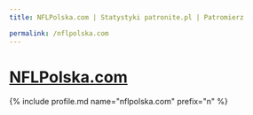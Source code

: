 ```yaml
---
title: NFLPolska.com | Statystyki patronite.pl | Patromierz

permalink: /nflpolska.com
---
```


# [NFLPolska.com](https://patronite.pl/nflpolska.com)

{% include profile.md name="nflpolska.com" prefix="n" %}

